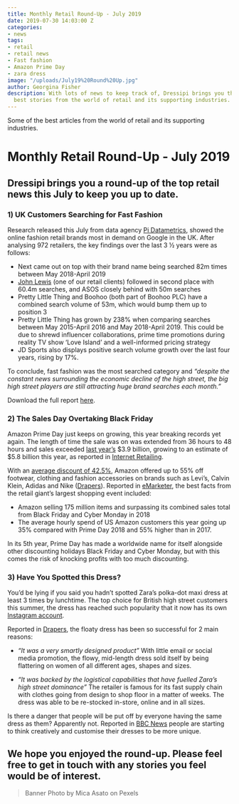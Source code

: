 ```yaml
---
title: Monthly Retail Round-Up - July 2019
date: 2019-07-30 14:03:00 Z
categories:
- news
tags:
- retail
- retail news
- Fast fashion
- Amazon Prime Day
- zara dress
image: "/uploads/July19%20Round%20Up.jpg"
author: Georgina Fisher
description: With lots of news to keep track of, Dressipi brings you this month's
  best stories from the world of retail and its supporting industries.
---
```


Some of the best articles from the world of retail and its supporting industries.

# Monthly Retail Round-Up - July 2019

## Dressipi brings you a round-up of the top retail news this July to keep you up to date.

### 1) UK Customers Searching for Fast Fashion 

Research released this July from data agency [Pi Datametrics](https://www.pi-datametrics.com/), showed the online fashion retail brands most in demand on Google in the UK. After analysing 972 retailers, the key findings over the last 3 ½ years were as follows:

* Next came out on top with their brand name being searched 82m times between May 2018-April 2019
* [John Lewis](https://dressipi.com/clients/) (one of our retail clients) followed in second place with 60.4m searches, and ASOS closely behind with 50m searches
* Pretty Little Thing and Boohoo (both part of Boohoo PLC) have a combined search volume of 53m, which would bump them up to position 3
* Pretty Little Thing has grown by 238% when comparing searches between May 2015-April 2016 and May 2018-April 2019. This could be due to shrewd influencer collaborations, prime time promotions during reality TV show ‘Love Island’ and a well-informed pricing strategy
* JD Sports also displays positive search volume growth over the last four years, rising by 17%. 

To conclude, fast fashion was the most searched category and *“despite the constant news surrounding the economic decline of the high street, the big high street players are still attracting huge brand searches each month.”*

Download the full report [here](https://www.pi-datametrics.com/market-analysis-reports/fashion-retailers-growth-report/).

### 2) The Sales Day Overtaking Black Friday 

Amazon Prime Day just keeps on growing, this year breaking records yet again. The length of time the sale was on was extended from 36 hours to 48 hours and sales exceeded [last year’s](https://dressipi.com/blog/monthly-retail-round-up-july-2018/) $3.9 billion, growing to an estimate of $5.8 billion this year, as reported in [Internet Retailing](https://internetretailing.net/themes/prime-day-2019-bigger-than-ever-but-is-it-losing-its-shine-in-the-age-of-experience-19933?utm_source=bm23&utm_medium=email&utm_term=Prime+Day+has+been+and+gone&utm_content=IR+-+Mobile+Newsletter+-+18+July+2019&utm_campaign=18/07/2019). 

With an [average discount of 42.5%](https://fashionunited.uk/news/retail/july-sales-heat-up-as-retailers-compete-with-amazon-s-prime-day/2019071544260), Amazon offered up to 55% off footwear, clothing and fashion accessories on brands such as Levi’s, Calvin Klein, Adidas and Nike ([Drapers](https://www.drapersonline.com/7036735.article?utm_source=newsletter&utm_medium=email&utm_campaign=DR_EditorialNewsletters.Reg:%20Send%20-%20Daily%20News&mkt_tok=eyJpIjoiWW1Sak9ETXpORFl3WVdVeSIsInQiOiJ1YjBvUnYxT2lmbDArMEpVeVVjRTJPZDhFV3A1UTM1ZEJ4VnloeXpqWHJ3OHBMekY5MmdHa2plbWl1MXdyRW95RFJzdFJ2dldNMzVNWnpLRndGSkpVZ01cL2dvc2dURyt5Vzc0aFRJeW5KRWtMbGVHeDFzZk1ZaENadjdoM2RQalIifQ%3D%3D)). Reported in [eMarketer](https://www.emarketer.com/content/four-takeaways-from-amazon-prime-day-2019), the best facts from the retail giant’s largest shopping event included:

* Amazon selling 175 million items and surpassing its combined sales total from Black Friday and Cyber Monday in 2018
* The average hourly spend of US Amazon customers this year going up 35% compared with Prime Day 2018 and 55% higher than in 2017.

In its 5th year, Prime Day has made a worldwide name for itself alongside other discounting holidays Black Friday and Cyber Monday, but with this comes the risk of knocking profits with too much discounting. 

### 3) Have You Spotted this Dress?

You’d be lying if you said you hadn’t spotted Zara’s polka-dot maxi dress at least 3 times by lunchtime. The top choice for British high street customers this summer, the dress has reached such popularity that it now has its own [Instagram account](https://www.harpersbazaar.com/uk/fashion/fashion-news/a28349530/zara-polka-dot-maxi-dress-instagram-page/).  

Reported in [Drapers](https://www.drapersonline.com/7036713.article?utm_source=newsletter&utm_medium=email&utm_campaign=DR_EditorialNewsletters.Reg:%20Send%20-%20Daily%20News&mkt_tok=eyJpIjoiWW1Sak9ETXpORFl3WVdVeSIsInQiOiJ1YjBvUnYxT2lmbDArMEpVeVVjRTJPZDhFV3A1UTM1ZEJ4VnloeXpqWHJ3OHBMekY5MmdHa2plbWl1MXdyRW95RFJzdFJ2dldNMzVNWnpLRndGSkpVZ01cL2dvc2dURyt5Vzc0aFRJeW5KRWtMbGVHeDFzZk1ZaENadjdoM2RQalIifQ%3D%3D), the floaty dress has been so successful for 2 main reasons:

* *“It was a very smartly designed product”*
With little email or social media promotion, the flowy, mid-length dress sold itself by being flattering on women of all different ages, shapes and sizes. 

* *“It was backed by the logistical capabilities that have fuelled Zara’s high street dominance”*
The retailer is famous for its fast supply chain with clothes going from design to shop floor in a matter of weeks. The dress was able to be re-stocked in-store, online and in all sizes. 

Is there a danger that people will be put off by everyone having the same dress as them? Apparently not. Reported in [BBC News](https://www.bbc.co.uk/news/newsbeat-49070502) people are starting to think creatively and customise their dresses to be more unique.

## We hope you enjoyed the round-up. Please feel free to get in touch with any stories you feel would be of interest.

> Banner Photo by Mica Asato on Pexels

